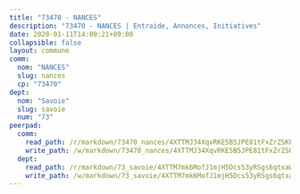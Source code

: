 ```yaml
---
title: "73470 - NANCES"
description: "73470 - NANCES | Entraide, Annonces, Initiatives"
date: 2020-01-11T14:09:21+09:00
collapsible: false
layout: commune
comm:
  nom: "NANCES"
  slug: nances
  cp: "73470"
dept:
  nom: "Savoie"
  slug: savoie
  num: "73"
peerpad:
  comm:
    read_path: /r/markdown/73470_nances/4XTTMJ34XqvRKE5B5JPE81tFxZrZSKFGC34BEoArwpWUJLJab
    write_path: /w/markdown/73470_nances/4XTTMJ34XqvRKE5B5JPE81tFxZrZSKFGC34BEoArwpWUJLJab-K3TgUBzZXDRSWoHSgL8TnzyKmSANixKUkpwqkYkUW31eLnWis4Cuqxu4AFVQP6hpC8QJz5LsSoAGf6q54c3xtZcTT3AUNXEe1srdH6msLVMhELj6jRbfHREpXrxZ5QHZC6JjGeEj
  dept:
    read_path: /r/markdown/73_savoie/4XTTM7mk6MofJ1mjH5Dcs53yRSgs6qtxaWYjKD54ttqHGEMur
    write_path: /w/markdown/73_savoie/4XTTM7mk6MofJ1mjH5Dcs53yRSgs6qtxaWYjKD54ttqHGEMur-K3TgTorsK1WLw8S2EgnkoX8tJEgZgam6ANhvqrVqNfiz9fX8kbMKu5AF1rqzXyxMRZgoVPrb5EERe3PeBhqF1SBfP5G1PJnvsDUF2LQSxevobpkDM4djQDebTYoo6Yx53thenJpY
---
```


